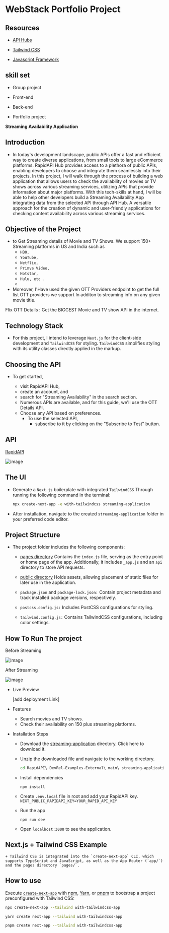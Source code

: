 
# WebStack Portfolio Project

## Resources

+ [API Hubs](https://rapidapi.com/hub)
  
+ [Tailwind CSS](https://tailwindcss.com/docs/installation)
  
+ [Javascript Framework](https://nextjs.org/)


## skill set

+ Group project

+ Front-end

+ Back-end

+ Portfolio project

**Streaming Availability Application**

## Introduction

+ In today's development landscape, public APIs offer a fast and efficient way to create diverse applications,
from small tools to large eCommerce platforms. RapidAPI Hub provides access to a plethora of public APIs,
enabling developers to choose and integrate them seamlessly into their projects. In this project, I will walk
through the process of building a web application that allows users to check the availability of movies or TV
shows across various streaming services, utilizing APIs that provide information about major platforms. With
this tech-skills at hand, I will be able to help other developers build a Streaming Availability App integrating data
from the selected API through API Hub. A versatile approach  for the creation of dynamic and user-friendly
applications for checking content availability across various streaming services.

## Objective of the Project

+ to Get Streaming details of Movie and TV Shows. We support 150+ Streaming platforms in US and India such as
  +  `HBO,`
  +  `YouTube,`
  +  `Netflix,`
  +  `Primve Video,`
  +  `Hotstar,`
  +  `Hulu, etc .`
  +  
+  Moreover, I'Have used the given OTT Providers endpoint to get the full list OTT providers we support In additon to streaming info
on any given movie title.

Flix OTT Details : Get the BIGGEST Movie and TV show API in the internet.

## Technology Stack

+ For this project, I intend to leverage `Next.js` for the client-side development and `TailwindCSS` for styling.
`TailwindCSS` simplifies styling with its utility classes directly applied in the markup.

## Choosing the API

+ To get started,

  + visit RapidAPI Hub,
  + create an account, and
  + search for "Streaming Availability" in the search section.
  + Numerous APIs are available, and for this guide, we'll use the OTT Details API.
  + Choose any API based on preferences.
    + To use the selected API,
      + subscribe to it by clicking on the "Subscribe to Test" button.
     

## API

[RapidAPI](https://rapidapi.com/gox-ai-gox-ai-default/api/ott-details/)

![image](https://github.com/kelvin-thegreat/Webstack_portfolio_project_streaming_availability/assets/71261868/56e8a090-caea-46b4-a942-899b98d01068)


## The UI

+ Generate a `Next.js` boilerplate with integrated `TailwindCSS` Through running the following command in the terminal:

    ```bash
    npx create-next-app -e with-tailwindcss streaming-application
    ```

+ After installation, navigate to the created `streaming-application` folder in your preferred code editor.

## Project Structure

+ The project folder includes the following components:

  + [pages directory](pages) Contains the `index.js` file, serving as the entry point or home page of the app. Additionally,
  it includes `_app.js` and an `api` directory to store API requests.
  
  + [public directory](public) Holds assets, allowing placement of static files for later use in the application.
  
  + `package.json` and `package-lock.json:` Contain project metadata and track installed package versions, respectively.
  
  + `postcss.config.js:` Includes PostCSS configurations for styling.
  
  + `tailwind.config.js:` Contains TailwindCSS configurations, including color settings.

## How To Run The project

Before Streaming 

![image](https://github.com/kelvin-thegreat/Webstack_portfolio_project_streaming_availability/assets/71261868/de8dadc1-9e62-41dc-b91d-a14c76a18dc5)

After Streaming

![image](https://github.com/kelvin-thegreat/Webstack_portfolio_project_streaming_availability/assets/71261868/d8ea0050-88a0-44db-b62b-c08119b08e27)


+ Live Preview

    [add deployment Link]

+ Features
  + Search movies and TV shows.
  + Check their availability on 150 plus streaming platforms.

+ Installation Steps
  + Download the [streaming-application](https://github.com/kelvin-thegreat/Webstack_portfolio_project_streaming_availability) directory. Click here to download it.

  + Unzip the downloaded file and navigate to the working directory.

    ```bash
    cd RapidAPI\ DevRel-Examples-External\ main\ streaming-application/
    ```

  + Install dependencies

    ```
    npm install
    ```

  + Create `.env.local` file in root and add your RapidAPI key. `NEXT_PUBLIC_RAPIDAPI_KEY=YOUR_RAPID_API_KEY`
  + Run the app

    ```
    npm run dev
    ```

  + Open `localhost:3000` to see the application.

## Next.js + Tailwind CSS Example

    + Tailwind CSS is integrated into the `create-next-app` CLI, which supports TypeScript and JavaScript, as well as the App Router (`app/`) and the pages directory `pages/`.

## How to use

Execute [`create-next-app`](https://github.com/vercel/next.js/tree/canary/packages/create-next-app) with [npm](https://docs.npmjs.com/cli/init), [Yarn](https://yarnpkg.com/lang/en/docs/cli/create/), or [pnpm](https://pnpm.io) to bootstrap a project preconfigured with Tailwind CSS:

```bash
npx create-next-app --tailwind with-tailwindcss-app
```

```bash
yarn create next-app --tailwind with-tailwindcss-app
```

```bash
pnpm create next-app --tailwind with-tailwindcss-app
```
